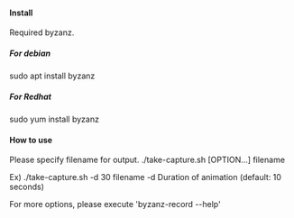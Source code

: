 #### Install
Required byzanz.

##### For debian
sudo apt install byzanz

##### For Redhat
sudo yum install byzanz

#### How to use
Please specify filename for output.
./take-capture.sh [OPTION...] filename

Ex) ./take-capture.sh -d 30 filename
  -d Duration of animation (default: 10 seconds)

For more options, please execute 'byzanz-record --help'

